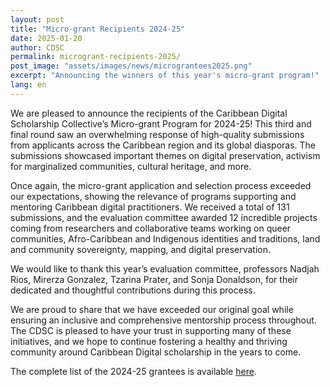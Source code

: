 ```yaml
---
layout: post
title: "Micro-grant Recipients 2024-25"
date: 2025-01-20
author: CDSC
permalink: microgrant-recipients-2025/
post_image: "assets/images/news/micrograntees2025.png"
excerpt: "Announcing the winners of this year's micro-grant program!"
lang: en
---
```


We are pleased to announce the recipients of the Caribbean Digital Scholarship Collective’s Micro-grant Program for 2024-25! This third and final round saw an overwhelming response of high-quality submissions from applicants across the Caribbean region and its global diasporas. The submissions showcased important themes on digital preservation, activism for marginalized communities, cultural heritage, and more. 

Once again, the micro-grant application and selection process exceeded our expectations, showing the relevance of programs supporting and mentoring Caribbean digital practitioners. We received a total of 131 submissions, and the evaluation committee awarded 12 incredible projects coming from researchers and collaborative teams working on queer communities, Afro-Caribbean and Indigenous identities and traditions, land and community sovereignty, mapping, and digital preservation. 

We would like to thank this year’s evaluation committee, professors Nadjah Rios, Mirerza Gonzalez, Tzarina Prater, and Sonja Donaldson, for their dedicated and thoughtful contributions during this process. 

We are proud to share that we have exceeded our original goal while ensuring an inclusive and comprehensive mentorship process throughout. The CDSC is pleased to have your trust in supporting many of these initiatives, and we hope to continue fostering a healthy and thriving community around Caribbean Digital scholarship in the years to come. 

The complete list of the 2024-25 grantees is available [here](https://cdscollective.org/grantees-microgrants/). 
